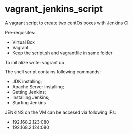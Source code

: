 # vagrant_jenkins_script

A vagrant script to create two centOs boxes with Jenkins CI

Pre-requisites:
- Virtual Box
- Vagrant
- Keep the script.sh and vagrantfile in same folder


To initialize write:
vagrant up


The shell script contains following commands:

- JDK installing;
- Apache Server installing;
- Getting Jenkins;
- Installing Jenkins;
- Starting Jenkins


JENKINS on the VM can be accesed via following IPs:

- 192.168.2.123:080
- 192.168.2.124:080
